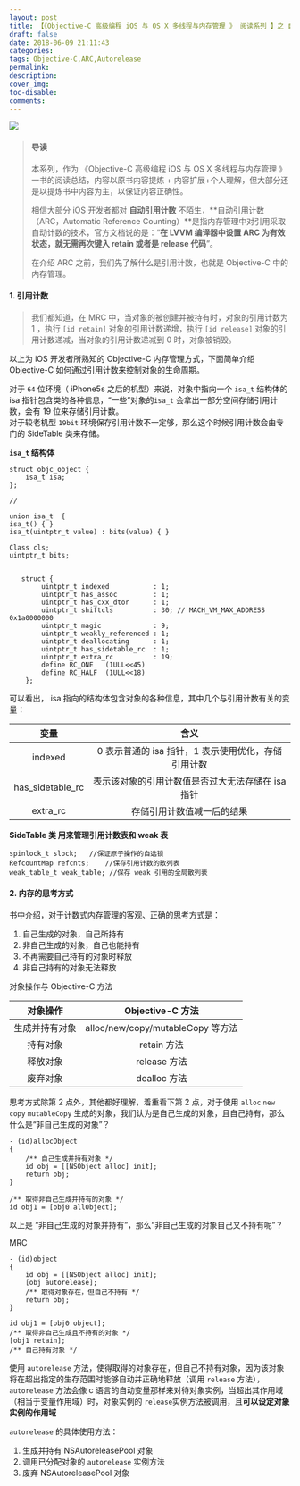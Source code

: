 ```yaml
---
layout: post
title: 【《Objective-C 高级编程 iOS 与 OS X 多线程与内存管理 》 阅读系列 】之 自动引用计数篇（一）
draft: false
date: 2018-06-09 21:11:43
categories:
tags: Objective-C,ARC,Autorelease
permalink:
description:
cover_img:
toc-disable:
comments:
---
```


![](http://wx2.sinaimg.cn/mw690/699458aegy1fs591c4724j21590p0u0x.jpg)

> #### 导读
> 本系列，作为 《Objective-C 高级编程 iOS 与 OS X 多线程与内存管理 》一书的阅读总结，内容以原书内容提炼 + 内容扩展+个人理解，但大部分还是以提炼书中内容为主，以保证内容正确性。  
> 
> 相信大部分 iOS 开发者都对 **自动引用计数** 不陌生，**自动引用计数（ARC，Automatic Reference Counting）**是指内存管理中对引用采取自动计数的技术，官方文档说的是：“**在 LVVM 编译器中设置 ARC 为有效状态，就无需再次键入 retain 或者是 release 代码**”。
> 
> 在介绍 ARC  之前，我们先了解什么是引用计数，也就是 Objective-C 中的内存管理。

<!-- more -->

#### 1. 引用计数

> 我们都知道，在 MRC 中，当对象的被创建并被持有时，对象的引用计数为 1 ，执行 `[id retain]` 对象的引用计数递增，执行 `[id release]` 对象的引用计数递减，当对象的引用计数递减到 0 时，对象被销毁。

以上为 iOS 开发者所熟知的 Objective-C 内存管理方式，下面简单介绍 Objective-C 如何通过引用计数来控制对象的生命周期。

对于 `64` 位环境（ iPhone5s 之后的机型）来说，对象中指向一个 `isa_t` 结构体的 isa 指针包含类的各种信息，“一些”对象的`isa_t` 会拿出一部分空间存储引用计数，会有 19 位来存储引用计数。  
对于较老机型 `19bit` 环境保存引用计数不一定够，那么这个时候引用计数会由专门的 SideTable 类来存储。

**`isa_t` 结构体** 

	struct objc_object {
	    isa_t isa;
	};

	//
	
	union isa_t  {
    isa_t() { }
    isa_t(uintptr_t value) : bits(value) { }

    Class cls;
    uintptr_t bits;


	   struct {
	        uintptr_t indexed           : 1;
	        uintptr_t has_assoc         : 1;
	        uintptr_t has_cxx_dtor      : 1;
	        uintptr_t shiftcls          : 30; // MACH_VM_MAX_ADDRESS 0x1a0000000
	        uintptr_t magic             : 9;
	        uintptr_t weakly_referenced : 1;
	        uintptr_t deallocating      : 1;
	        uintptr_t has_sidetable_rc  : 1;
	        uintptr_t extra_rc          : 19;
		    define RC_ONE   (1ULL<<45)
	        define RC_HALF  (1ULL<<18)
	    };
	    
可以看出， isa 指向的结构体包含对象的各种信息，其中几个与引用计数有关的变量：

| 变量 | 含义 |
| :-------------: |:-------------:| 
| indexed | 0 表示普通的 isa 指针，1 表示使用优化，存储引用计数 | 
| has_sidetable_rc | 表示该对象的引用计数值是否过大无法存储在 isa 指针 | 
| extra_rc | 存储引用计数值减一后的结果 |


**SideTable 类 用来管理引用计数表和 weak 表**

```
spinlock_t slock;	//保证原子操作的自选锁
RefcountMap refcnts;	//保存引用计数的散列表
weak_table_t weak_table; //保存 weak 引用的全局散列表
```

#### 2. 内存的思考方式

书中介绍，对于计数式内存管理的客观、正确的思考方式是：

1. 自己生成的对象，自己所持有
2. 非自己生成的对象，自己也能持有
3. 不再需要自己持有的对象时释放
4. 非自己持有的对象无法释放

对象操作与 Objective-C 方法

| 对象操作 | Objective-C 方法 |
| :-------------: |:-------------:| 
| 生成并持有对象 | alloc/new/copy/mutableCopy 等方法 | 
| 持有对象 | retain 方法 | 
| 释放对象 | release 方法 |
| 废弃对象 | dealloc 方法 |

思考方式除第 2 点外，其他都好理解，着重看下第 2 点，对于使用 `alloc` `new` `copy` `mutableCopy` 生成的对象，我们认为是自己生成的对象，且自己持有，那么什么是“非自己生成的对象”？

```  
- (id)allocObject
{
	/** 自己生成并持有对象 */
	id obj = [[NSObject alloc] init];
	return obj;
}

```

```
/** 取得非自己生成并持有的对象 */
id obj1 = [obj0 allObject];
```

以上是 “非自己生成的对象并持有”，那么“非自己生成的对象自己又不持有呢”？  

MRC
 
```
- (id)object
{
	id obj = [[NSObject alloc] init];
	[obj autorelease];
	/** 取得对象存在，但自己不持有 */
	return obj;
}
```
```
id obj1 = [obj0 object];
/** 取得非自己生成且不持有的对象 */
[obj1 retain];
/** 自己持有对象 */
```

使用 `autorelease` 方法，使得取得的对象存在，但自己不持有对象，因为该对象将在超出指定的生存范围时能够自动并正确地释放（调用 `release` 方法），`autorelease` 方法会像 c 语言的自动变量那样来对待对象实例，当超出其作用域（相当于变量作用域）时，对象实例的 `release`实例方法被调用，且**可以设定对象实例的作用域**

`autorelease` 的具体使用方法：

1. 生成并持有 NSAutoreleasePool 对象
2. 调用已分配对象的 `autorelease` 实例方法
3. 废弃 NSAutoreleasePool 对象

